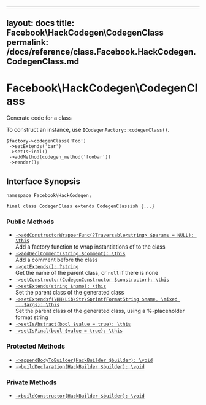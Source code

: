 
***

layout: docs
title: Facebook\\HackCodegen\\CodegenClass
permalink: /docs/reference/class.Facebook.HackCodegen.CodegenClass.md
---







# Facebook\\HackCodegen\\CodegenClass




Generate code for a class




To construct an instance, use ` ICodegenFactory::codegenClass() `.




```
$factory->codegenClass('Foo')
 ->setExtends('bar')
 ->setIsFinal()
 ->addMethod(codegen_method('foobar'))
 ->render();
```




## Interface Synopsis




``` Hack
namespace Facebook\HackCodegen;

final class CodegenClass extends CodegenClassish {...}
```




### Public Methods




- [` ->addConstructorWrapperFunc(?Traversable<string> $params = NULL): \this `](<class.Facebook.HackCodegen.CodegenClass.addConstructorWrapperFunc.md>)\
  Add a factory function to wrap instantiations of to the class
- [` ->addDeclComment(string $comment): \this `](<class.Facebook.HackCodegen.CodegenClass.addDeclComment.md>)\
  Add a comment before the class
- [` ->getExtends(): ?string `](<class.Facebook.HackCodegen.CodegenClass.getExtends.md>)\
  Get the name of the parent class, or `` null `` if there is none
- [` ->setConstructor(CodegenConstructor $constructor): \this `](<class.Facebook.HackCodegen.CodegenClass.setConstructor.md>)
- [` ->setExtends(string $name): \this `](<class.Facebook.HackCodegen.CodegenClass.setExtends.md>)\
  Set the parent class of the generated class
- [` ->setExtendsf(\HH\Lib\Str\SprintfFormatString $name, \mixed ...$args): \this `](<class.Facebook.HackCodegen.CodegenClass.setExtendsf.md>)\
  Set the parent class of the generated class, using a %-placeholder format
  string
- [` ->setIsAbstract(bool $value = true): \this `](<class.Facebook.HackCodegen.CodegenClass.setIsAbstract.md>)
- [` ->setIsFinal(bool $value = true): \this `](<class.Facebook.HackCodegen.CodegenClass.setIsFinal.md>)







### Protected Methods




+ [` ->appendBodyToBuilder(HackBuilder $builder): \void `](<class.Facebook.HackCodegen.CodegenClass.appendBodyToBuilder.md>)
+ [` ->buildDeclaration(HackBuilder $builder): \void `](<class.Facebook.HackCodegen.CodegenClass.buildDeclaration.md>)







### Private Methods




* [` ->buildConstructor(HackBuilder $builder): \void `](<class.Facebook.HackCodegen.CodegenClass.buildConstructor.md>)